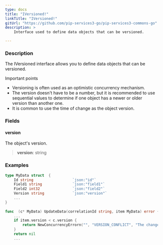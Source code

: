 ```yaml
---
type: docs
title: "IVersioned!"
linkTitle: "IVersioned!"
gitUrl: "https://github.com/pip-services3-go/pip-services3-commons-go"
description: > 
    Interface used to define data objects that can be versioned.

---
```


### Description

The IVersioned interface allows you to define data objects that can be versioned.

Important points

- Versioning is often used as an optimistic concurrency mechanism.
- The version doesn't have to be a number, but it is recommended to use sequential values to determine if one object has a newer or older version than another one.
- It is common to use the time of change as the object version.

### Fields

<span class="hide-title-link">

#### version
The object's version.
> **version**: string

</span>


### Examples
```go
type MyData struct  {
    Id string                  `json:"id"`
    Field1 string              `json:"field1"`
    Field2 int32               `json:"field2"`
    Version string             `json:"version"`
    ...
}
   
func  (c* MyData) UpdateData(correlationId string, item MyData) error {
    ...
    if item.version < c.version {
        return NewConcurrencyErrorn("", "VERSION_CONFLICT", "The change has older version stored value");
    }
    return nil
    ...
```